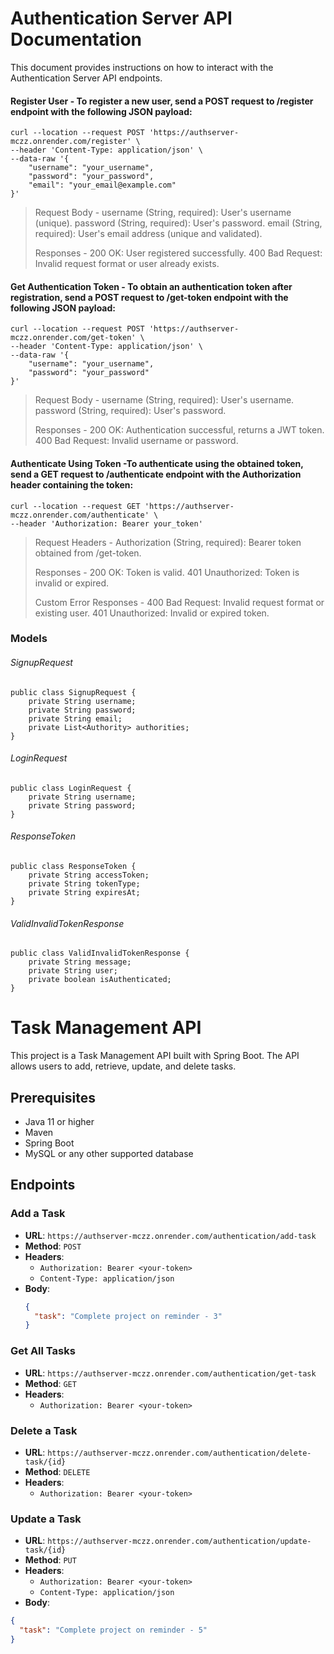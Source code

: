 # Authentication Server API Documentation
This document provides instructions on how to interact with the Authentication Server API endpoints.

#### Register User - To register a new user, send a POST request to /register endpoint with the following JSON payload:
``` 
curl --location --request POST 'https://authserver-mczz.onrender.com/register' \
--header 'Content-Type: application/json' \
--data-raw '{
    "username": "your_username",
    "password": "your_password",
    "email": "your_email@example.com"
}' 
```
> Request Body - 
    username (String, required): User's username (unique).
    password (String, required): User's password.
    email (String, required): User's email address (unique and validated).
> 
> Responses - 
    200 OK: User registered successfully.
    400 Bad Request: Invalid request format or user already exists.

#### Get Authentication Token - To obtain an authentication token after registration, send a POST request to /get-token endpoint with the following JSON payload:

```
curl --location --request POST 'https://authserver-mczz.onrender.com/get-token' \
--header 'Content-Type: application/json' \
--data-raw '{
    "username": "your_username",
    "password": "your_password"
}'
```
> Request Body - 
        username (String, required): User's username.
        password (String, required): User's password.
> 
> Responses - 
        200 OK: Authentication successful, returns a JWT token.
        400 Bad Request: Invalid username or password.

#### Authenticate Using Token -To authenticate using the obtained token, send a GET request to /authenticate endpoint with the Authorization header containing the token:
```
curl --location --request GET 'https://authserver-mczz.onrender.com/authenticate' \
--header 'Authorization: Bearer your_token'
```

> Request Headers - 
    Authorization (String, required): Bearer token obtained from /get-token.
> 
> Responses - 
    200 OK: Token is valid.
    401 Unauthorized: Token is invalid or expired.
> 
> Custom Error Responses - 
    400 Bad Request: Invalid request format or existing user.
    401 Unauthorized: Invalid or expired token.

### Models
###### SignupRequest
```
public class SignupRequest {
    private String username;
    private String password;
    private String email;
    private List<Authority> authorities;
}
```

###### LoginRequest
```
public class LoginRequest {
    private String username;
    private String password;
}
```
###### ResponseToken
```
public class ResponseToken {
    private String accessToken;
    private String tokenType;
    private String expiresAt;
}
```
###### ValidInvalidTokenResponse
```
public class ValidInvalidTokenResponse {
    private String message;
    private String user;
    private boolean isAuthenticated;
}
```


# Task Management API

This project is a Task Management API built with Spring Boot. The API allows users to add, retrieve, update, and delete tasks. 

## Prerequisites

- Java 11 or higher
- Maven
- Spring Boot
- MySQL or any other supported database

## Endpoints

### Add a Task

- **URL**: `https://authserver-mczz.onrender.com/authentication/add-task`
- **Method**: `POST`
- **Headers**:
  - `Authorization: Bearer <your-token>`
  - `Content-Type: application/json`
- **Body**:
  ```json
  {
    "task": "Complete project on reminder - 3"
  }

### Get All Tasks

- **URL**: `https://authserver-mczz.onrender.com/authentication/get-task`
- **Method**: `GET`
- **Headers**:
  - `Authorization: Bearer <your-token>`

### Delete a Task

- **URL**: `https://authserver-mczz.onrender.com/authentication/delete-task/{id}`
- **Method**: `DELETE`
- **Headers**:
  - `Authorization: Bearer <your-token>`

### Update a Task
- **URL**: `https://authserver-mczz.onrender.com/authentication/update-task/{id}`
- **Method**: `PUT`
- **Headers**:
  - `Authorization: Bearer <your-token>`
  - `Content-Type: application/json`
- **Body**:
```json
{
  "task": "Complete project on reminder - 5"
}
